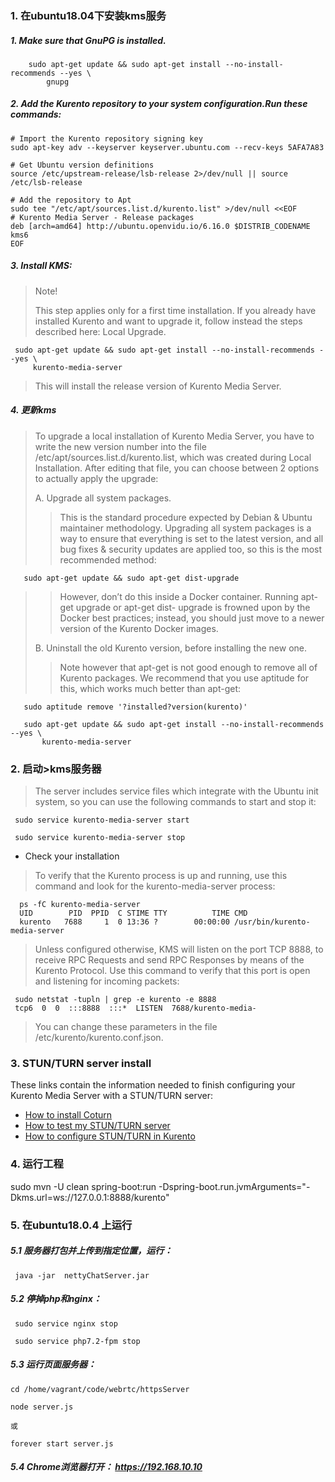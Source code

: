 ### 1. 在ubuntu18.04下安装kms服务
##### 1. Make sure that GnuPG is installed.
 ```shell script
     sudo apt-get update && sudo apt-get install --no-install-recommends --yes \
         gnupg
 ```
##### 2. Add the Kurento repository to your system configuration.Run these commands:
 ```shell script
# Import the Kurento repository signing key
sudo apt-key adv --keyserver keyserver.ubuntu.com --recv-keys 5AFA7A83

# Get Ubuntu version definitions
source /etc/upstream-release/lsb-release 2>/dev/null || source /etc/lsb-release

# Add the repository to Apt
sudo tee "/etc/apt/sources.list.d/kurento.list" >/dev/null <<EOF
# Kurento Media Server - Release packages
deb [arch=amd64] http://ubuntu.openvidu.io/6.16.0 $DISTRIB_CODENAME kms6
EOF
```
##### 3. Install KMS:
  > Note!
  >
  > This step applies only for a first time installation. If you already have installed Kurento and want to upgrade it, follow instead the steps described here: Local Upgrade. 
  ```shell script
   sudo apt-get update && sudo apt-get install --no-install-recommends --yes \
       kurento-media-server
  ```
  > This will install the release version of Kurento Media Server.
 
##### 4. 更新kms
   >
   > To upgrade a local installation of Kurento Media Server, you have to write the new version number
   > into the file /etc/apt/sources.list.d/kurento.list, which was created during Local Installation. After
   > editing that file, you can choose between 2 options to actually apply the upgrade:
   >
   > A. Upgrade all system packages.
   >
   > > This is the standard procedure expected by Debian & Ubuntu maintainer methodology. 
   > > Upgrading all system packages is a way to ensure that everything is set to the latest version, and
   > > all bug fixes & security updates are applied too, so this is the most recommended method:
   ```shell script
      sudo apt-get update && sudo apt-get dist-upgrade
   ```
   > > However, don’t do this inside a Docker container. Running apt-get upgrade or apt-get dist-
   > > upgrade is frowned upon by the Docker best practices; instead, you should just move to a newer
   > > version of the Kurento Docker images.
   >
   > B. Uninstall the old Kurento version, before installing the new one. 
   > 
   > > Note however that apt-get is not good enough to remove all of Kurento packages. We
   > > recommend that you use aptitude for this, which works much better than apt-get:
   ```shell script
      sudo aptitude remove '?installed?version(kurento)'
      
      sudo apt-get update && sudo apt-get install --no-install-recommends --yes \
          kurento-media-server
   ```
   > 

### 2. 启动>kms服务器

 >
 > The server includes service files which integrate with the Ubuntu init system, so you can use the following commands to start and stop it:
 >
 ```shell script
  sudo service kurento-media-server start

  sudo service kurento-media-server stop
 ```
* Check your installation
 > To verify that the Kurento process is up and running, use this command and look for the kurento-media-server process:
 >
 ```shell script
   ps -fC kurento-media-server
   UID        PID  PPID  C STIME TTY          TIME CMD
   kurento   7688     1  0 13:36 ?        00:00:00 /usr/bin/kurento-media-server
 ```
 > Unless configured otherwise, KMS will listen on the port TCP 8888, to receive RPC Requests and
 > send RPC Responses by means of the Kurento Protocol. Use this command to verify that this port is
 > open and listening for incoming packets:
 ```shell script
  sudo netstat -tupln | grep -e kurento -e 8888
  tcp6  0  0  :::8888  :::*  LISTEN  7688/kurento-media-
 ```
 > You can change these parameters in the file /etc/kurento/kurento.conf.json.
 > 


### 3. STUN/TURN server install

These links contain the information needed to finish configuring your Kurento Media Server with a STUN/TURN server:

* [How to install Coturn](https://doc-kurento.readthedocs.io/en/stable/user/faq.html#faq-coturn-install)
* [How to test my STUN/TURN server](https://doc-kurento.readthedocs.io/en/stable/user/faq.html#faq-stun-test)
* [How to configure STUN/TURN in Kurento](https://doc-kurento.readthedocs.io/en/stable/user/faq.html#faq-stun-configure)


### 4. 运行工程
sudo mvn -U clean spring-boot:run     -Dspring-boot.run.jvmArguments="-Dkms.url=ws://127.0.0.1:8888/kurento"

### 5. 在ubuntu18.0.4 上运行
 
##### 5.1 服务器打包并上传到指定位置，运行：
```shell script
 java -jar  nettyChatServer.jar
```
##### 5.2 停掉php和nginx：
```shell script
 sudo service nginx stop

 sudo service php7.2-fpm stop 

```
##### 5.3 运行页面服务器：
```shell script
cd /home/vagrant/code/webrtc/httpsServer

node server.js  

或
 
forever start server.js

```

##### 5.4 Chrome浏览器打开： https://192.168.10.10